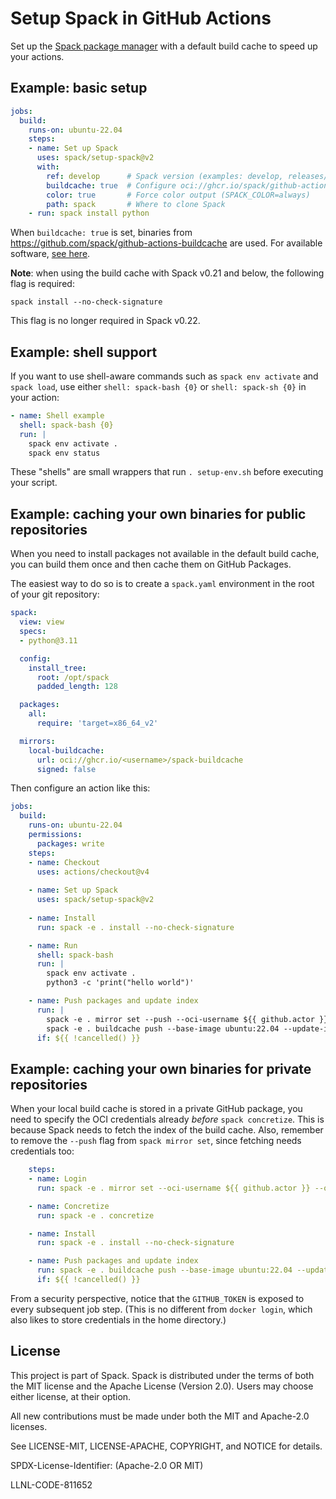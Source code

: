 # Setup Spack in GitHub Actions

Set up the [Spack package manager](https://github.com/spack/spack) with a default build cache to
speed up your actions.

## Example: basic setup

```yaml
jobs:
  build:
    runs-on: ubuntu-22.04
    steps:
    - name: Set up Spack
      uses: spack/setup-spack@v2
      with:
        ref: develop      # Spack version (examples: develop, releases/v0.21)
        buildcache: true  # Configure oci://ghcr.io/spack/github-actions-buildcache
        color: true       # Force color output (SPACK_COLOR=always)
        path: spack       # Where to clone Spack
    - run: spack install python
```

When `buildcache: true` is set, binaries from https://github.com/spack/github-actions-buildcache
are used. For available software, [see here](https://github.com/spack/github-actions-buildcache/blob/main/spack.yaml).

**Note**: when using the build cache with Spack v0.21 and below, the following flag is
required:

```
spack install --no-check-signature
```

This flag is no longer required in Spack v0.22.

## Example: shell support

If you want to use shell-aware commands such as `spack env activate` and `spack load`,
use either `shell: spack-bash {0}` or `shell: spack-sh {0}` in your action:

```yaml
- name: Shell example
  shell: spack-bash {0}
  run: |
    spack env activate .
    spack env status
```

These "shells" are small wrappers that run `. setup-env.sh` before executing your script.

## Example: caching your own binaries for public repositories

When you need to install packages not available in the default build cache, you can build them
once and then cache them on GitHub Packages.

The easiest way to do so is to create a `spack.yaml` environment in the root of your git
repository:

```yaml
spack:
  view: view
  specs:
  - python@3.11

  config:
    install_tree:
      root: /opt/spack
      padded_length: 128

  packages:
    all:
      require: 'target=x86_64_v2'

  mirrors:
    local-buildcache:
      url: oci://ghcr.io/<username>/spack-buildcache
      signed: false
```

Then configure an action like this:

```yaml
jobs:
  build:
    runs-on: ubuntu-22.04
    permissions:
      packages: write
    steps:
    - name: Checkout
      uses: actions/checkout@v4
    
    - name: Set up Spack
      uses: spack/setup-spack@v2
    
    - name: Install
      run: spack -e . install --no-check-signature

    - name: Run
      shell: spack-bash
      run: |
        spack env activate .
        python3 -c 'print("hello world")'

    - name: Push packages and update index
      run: |
        spack -e . mirror set --push --oci-username ${{ github.actor }} --oci-password "${{ secrets.GITHUB_TOKEN }}" local-buildcache
        spack -e . buildcache push --base-image ubuntu:22.04 --update-index local-buildcache
      if: ${{ !cancelled() }}
```

## Example: caching your own binaries for private repositories

When your local build cache is stored in a private GitHub package,
you need to specify the OCI credentials already *before* `spack concretize`.
This is because Spack needs to fetch the index of the build cache. Also, remember to
remove the `--push` flag from `spack mirror set`, since fetching needs
credentials too:

```yaml
    steps:
    - name: Login
      run: spack -e . mirror set --oci-username ${{ github.actor }} --oci-password "${{ secrets.GITHUB_TOKEN }}" local-buildcache

    - name: Concretize
      run: spack -e . concretize

    - name: Install
      run: spack -e . install --no-check-signature

    - name: Push packages and update index
      run: spack -e . buildcache push --base-image ubuntu:22.04 --update-index local-buildcache
      if: ${{ !cancelled() }}
```

From a security perspective, notice that the `GITHUB_TOKEN` is exposed to every
subsequent job step. (This is no different from `docker login`, which also likes
to store credentials in the home directory.)

## License

This project is part of Spack. Spack is distributed under the terms of both the
MIT license and the Apache License (Version 2.0). Users may choose either
license, at their option.

All new contributions must be made under both the MIT and Apache-2.0 licenses.

See LICENSE-MIT, LICENSE-APACHE, COPYRIGHT, and NOTICE for details.

SPDX-License-Identifier: (Apache-2.0 OR MIT)

LLNL-CODE-811652
